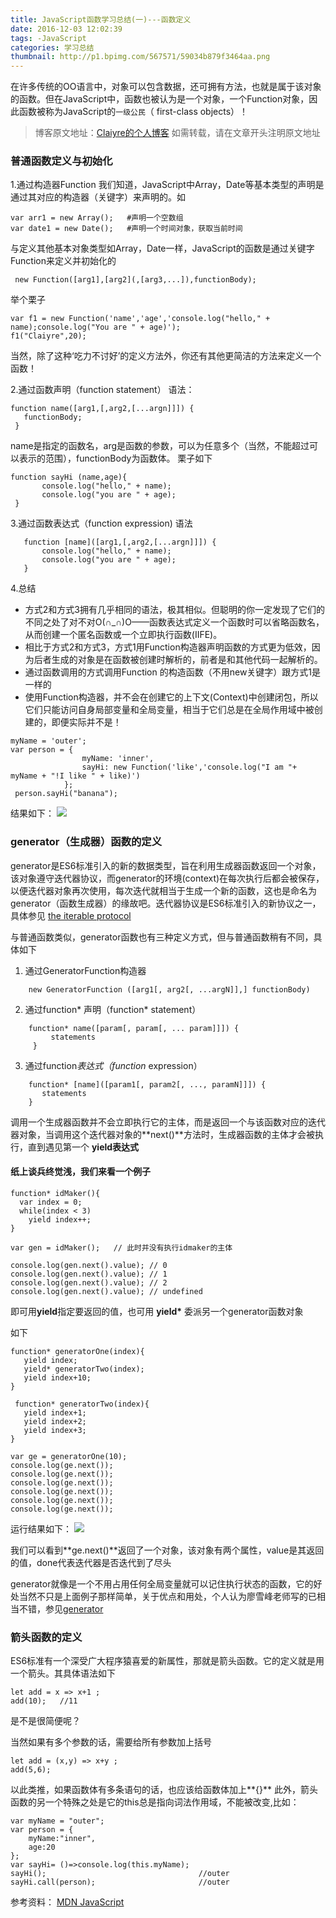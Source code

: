 ```yaml
---
title: JavaScript函数学习总结(一)---函数定义
date: 2016-12-03 12:02:39
tags: -JavaScript
categories: 学习总结
thumbnail: http://p1.bpimg.com/567571/59034b879f3464aa.png
---
```

在许多传统的OO语言中，对象可以包含数据，还可拥有方法，也就是属于该对象的函数。但在JavaScript中，函数也被认为是一个对象，一个Function对象，因此函数被称为JavaScript的`一级公民`（ first-class objects）！
<!--more-->
>博客原文地址：[Claiyre的个人博客](https://claiyre.github.io/)
>如需转载，请在文章开头注明原文地址

### 普通函数定义与初始化  
1.通过构造器Function
我们知道，JavaScript中Array，Date等基本类型的声明是通过其对应的构造器（关键字）来声明的。如

```
var arr1 = new Array();   #声明一个空数组
var date1 = new Date();   #声明一个时间对象，获取当前时间
```
与定义其他基本对象类型如Array，Date一样，JavaScript的函数是通过关键字Function来定义并初始化的
```
 new Function([arg1],[arg2](,[arg3,...]),functionBody);
```

举个栗子

```
var f1 = new Function('name','age','console.log("hello," + name);console.log("You are " + age)');
f1("Claiyre",20);

```
当然，除了这种‘吃力不讨好’的定义方法外，你还有其他更简洁的方法来定义一个函数！

2.通过函数声明（function statement）
语法：
```
function name([arg1,[,arg2,[...argn]]]) {
   functionBody;
 }
```
 name是指定的函数名，arg是函数的参数，可以为任意多个（当然，不能超过可以表示的范围），functionBody为函数体。
栗子如下
```
function sayHi (name,age){
       console.log("hello," + name);
       console.log("you are " + age);
 }
```
3.通过函数表达式（function expression)
语法

```
   function [name]([arg1,[,arg2,[...argn]]]) {
       console.log("hello," + name);
       console.log("you are " + age);
   }
```

4.总结
   * 方式2和方式3拥有几乎相同的语法，极其相似。但聪明的你一定发现了它们的不同之处了对不对O(∩_∩)O——函数表达式定义一个函数时可以省略函数名，从而创建一个匿名函数或一个立即执行函数(IIFE)。
   * 相比于方式2和方式3，方式1用Function构造器声明函数的方式更为低效，因为后者生成的对象是在函数被创建时解析的，前者是和其他代码一起解析的。
   * 通过函数调用的方式调用Function 的构造函数（不用new关键字）跟方式1是一样的
   * 使用Function构造器，并不会在创建它的上下文(Context)中创建闭包，所以它们只能访问自身局部变量和全局变量，相当于它们总是在全局作用域中被创建的，即便实际并不是！

```
myName = 'outer';
var person = {
                myName: 'inner',
                sayHi: new Function('like','console.log("I am "+ myName + "!I like " + like)')
            };
 person.sayHi("banana");
```
结果如下：
![](http://p1.bpimg.com/567571/e00ccdd2bd6a618c.png)

### generator（生成器）函数的定义
generator是ES6标准引入的新的数据类型，旨在利用生成器函数返回一个对象，该对象遵守迭代器协议，而generator的环境(context)在每次执行后都会被保存，以便迭代器对象再次使用，每次迭代就相当于生成一个新的函数，这也是命名为generator（函数生成器）的缘故吧。迭代器协议是ES6标准引入的新协议之一，具体参见 [the iterable protocol](https://developer.mozilla.org/en-US/docs/Web/JavaScript/Reference/Iteration_protocols#iterator)

与普通函数类似，generator函数也有三种定义方式，但与普通函数稍有不同，具体如下
1. 通过GeneratorFunction构造器
``` 
    new GeneratorFunction ([arg1[, arg2[, ...argN]],] functionBody)
```
2. 通过function* 声明（function* statement）
```
    function* name([param[, param[, ... param]]]) {
         statements
     }
```
3. 通过function*表达式（function* expression）
```
    function* [name]([param1[, param2[, ..., paramN]]]) {
       statements
    }
```
调用一个生成器函数并不会立即执行它的主体，而是返回一个与该函数对应的迭代器对象，当调用这个迭代器对象的**next()**方法时，生成器函数的主体才会被执行，直到遇见第一个 **yield表达式**

#### 纸上谈兵终觉浅，我们来看一个例子

```
function* idMaker(){
  var index = 0;
  while(index < 3)
    yield index++;
}

var gen = idMaker();   // 此时并没有执行idmaker的主体

console.log(gen.next().value); // 0
console.log(gen.next().value); // 1
console.log(gen.next().value); // 2
console.log(gen.next().value); // undefined
```
即可用**yield**指定要返回的值，也可用 **yield\*** 委派另一个generator函数对象  

如下
    
```
function* generatorOne(index){                                                 
   yield index;
   yield* generatorTwo(index);
   yield index+10;
}

 function* generatorTwo(index){
   yield index+1;
   yield index+2;
   yield index+3;
}

var ge = generatorOne(10);                                                                
console.log(ge.next());   
console.log(ge.next());
console.log(ge.next());
console.log(ge.next());
console.log(ge.next());
console.log(ge.next());
```
运行结果如下：
![](http://p1.bpimg.com/567571/0b42a32b3df47f38.png)

我们可以看到**ge.next()**返回了一个对象，该对象有两个属性，value是其返回的值，done代表迭代器是否迭代到了尽头

generator就像是一个不用占用任何全局变量就可以记住执行状态的函数，它的好处当然不只是上面例子那样简单，关于优点和用处，个人认为廖雪峰老师写的已相当不错，参见[generator](http://www.liaoxuefeng.com/wiki/001434446689867b27157e896e74d51a89c25cc8b43bdb3000/00143450083887673122b45a4414333ac366c3c935125e7000)  

### 箭头函数的定义

ES6标准有一个深受广大程序猿喜爱的新属性，那就是箭头函数。它的定义就是用一个箭头。其具体语法如下
```
let add = x => x+1 ;
add(10);   //11
```
是不是很简便呢？

当然如果有多个参数的话，需要给所有参数加上括号
```
let add = (x,y) => x+y ;
add(5,6);
```
以此类推，如果函数体有多条语句的话，也应该给函数体加上**{}**
此外，箭头函数的另一个特殊之处是它的this总是指向词法作用域，不能被改变,比如：
```
var myName = "outer";
var person = {
    myName:"inner",
    age:20
};
var sayHi= ()=>console.log(this.myName);
sayHi();                                  //outer
sayHi.call(person);                       //outer
``` 

参考资料：
[MDN JavaScript](https://developer.mozilla.org/en-US/docs/Web/JavaScript/Reference/Functions)